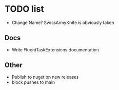 # TODO list
- Change Name? SwissArmyKnife is obviously taken

## Docs
- Write FluentTaskExtensions documentation

## Other
- Publish to nuget on new releases
- block pushes to main
